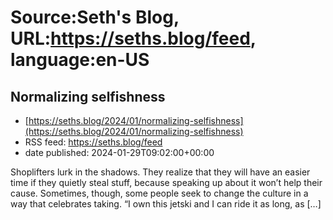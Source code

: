 # Source:Seth's Blog, URL:https://seths.blog/feed, language:en-US

## Normalizing selfishness
 - [https://seths.blog/2024/01/normalizing-selfishness](https://seths.blog/2024/01/normalizing-selfishness)
 - RSS feed: https://seths.blog/feed
 - date published: 2024-01-29T09:02:00+00:00

Shoplifters lurk in the shadows. They realize that they will have an easier time if they quietly steal stuff, because speaking up about it won&#8217;t help their cause. Sometimes, though, some people seek to change the culture in a way that celebrates taking. &#8220;I own this jetski and I can ride it as long, as [&#8230;]

